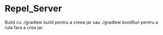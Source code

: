 # Repel_Server

Build cu ./gradlew build pentru a creea jar sau  ./gradlew bootRun pentru a rula fara a crea jar. 
